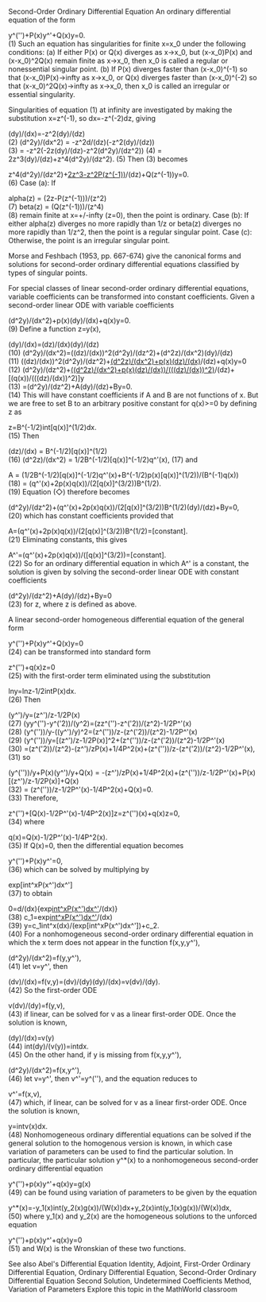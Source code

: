 Second-Order Ordinary Differential Equation
An ordinary differential equation of the form

 y^('')+P(x)y^'+Q(x)y=0. 	
(1)
Such an equation has singularities for finite x=x_0 under the following conditions: (a) If either P(x) or Q(x) diverges as x->x_0, but (x-x_0)P(x) and (x-x_0)^2Q(x) remain finite as x->x_0, then x_0 is called a regular or nonessential singular point. (b) If P(x) diverges faster than (x-x_0)^(-1) so that (x-x_0)P(x)->infty as x->x_0, or Q(x) diverges faster than (x-x_0)^(-2) so that (x-x_0)^2Q(x)->infty as x->x_0, then x_0 is called an irregular or essential singularity.

Singularities of equation (1) at infinity are investigated by making the substitution x=z^(-1), so dx=-z^(-2)dz, giving

 (dy)/(dx)=-z^2(dy)/(dz) 	
(2)
(d^2y)/(dx^2)	=	-z^2d/(dz)(-z^2(dy)/(dz))	
(3)
	=	-z^2(-2z(dy)/(dz)-z^2(d^2y)/(dz^2))	
(4)
	=	2z^3(dy)/(dz)+z^4(d^2y)/(dz^2).	
(5)
Then (3) becomes

 z^4(d^2y)/(dz^2)+[2z^3-z^2P(z^(-1))](dy)/(dz)+Q(z^(-1))y=0. 	
(6)
Case (a): If

alpha(z)	=	(2z-P(z^(-1)))/(z^2)	
(7)
beta(z)	=	(Q(z^(-1)))/(z^4)	
(8)
remain finite at x=+/-infty (z=0), then the point is ordinary. Case (b): If either alpha(z) diverges no more rapidly than 1/z or beta(z) diverges no more rapidly than 1/z^2, then the point is a regular singular point. Case (c): Otherwise, the point is an irregular singular point.

Morse and Feshbach (1953, pp. 667-674) give the canonical forms and solutions for second-order ordinary differential equations classified by types of singular points.

For special classes of linear second-order ordinary differential equations, variable coefficients can be transformed into constant coefficients. Given a second-order linear ODE with variable coefficients

 (d^2y)/(dx^2)+p(x)(dy)/(dx)+q(x)y=0. 	
(9)
Define a function z=y(x),

(dy)/(dx)=(dz)/(dx)(dy)/(dz) 	
(10)
(d^2y)/(dx^2)=((dz)/(dx))^2(d^2y)/(dz^2)+(d^2z)/(dx^2)(dy)/(dz) 	
(11)
((dz)/(dx))^2(d^2y)/(dz^2)+[(d^2z)/(dx^2)+p(x)(dz)/(dx)](dy)/(dz)+q(x)y=0 	
(12)
(d^2y)/(dz^2)+[((d^2z)/(dx^2)+p(x)(dz)/(dx))/(((dz)/(dx))^2)](dy)/(dz)+[(q(x))/(((dz)/(dx))^2)]y 	
(13)
=(d^2y)/(dz^2)+A(dy)/(dz)+By=0. 	
(14)
This will have constant coefficients if A and B are not functions of x. But we are free to set B to an arbitrary positive constant for q(x)>=0 by defining z as

 z=B^(-1/2)int[q(x)]^(1/2)dx. 	
(15)
Then

(dz)/(dx)	=	B^(-1/2)[q(x)]^(1/2)	
(16)
(d^2z)/(dx^2)	=	1/2B^(-1/2)[q(x)]^(-1/2)q^'(x),	
(17)
and

A	=	(1/2B^(-1/2)[q(x)]^(-1/2)q^'(x)+B^(-1/2)p(x)[q(x)]^(1/2))/(B^(-1)q(x))	
(18)
	=	(q^'(x)+2p(x)q(x))/(2[q(x)]^(3/2))B^(1/2).	
(19)
Equation (◇) therefore becomes

 (d^2y)/(dz^2)+(q^'(x)+2p(x)q(x))/(2[q(x)]^(3/2))B^(1/2)(dy)/(dz)+By=0, 	
(20)
which has constant coefficients provided that

 A=(q^'(x)+2p(x)q(x))/(2[q(x)]^(3/2))B^(1/2)=[constant]. 	
(21)
Eliminating constants, this gives

 A^'=(q^'(x)+2p(x)q(x))/([q(x)]^(3/2))=[constant]. 	
(22)
So for an ordinary differential equation in which A^' is a constant, the solution is given by solving the second-order linear ODE with constant coefficients

 (d^2y)/(dz^2)+A(dy)/(dz)+By=0 	
(23)
for z, where z is defined as above.

A linear second-order homogeneous differential equation of the general form

 y^('')+P(x)y^'+Q(x)y=0 	
(24)
can be transformed into standard form

 z^('')+q(x)z=0 	
(25)
with the first-order term eliminated using the substitution

 lny=lnz-1/2intP(x)dx. 	
(26)
Then

(y^')/y=(z^')/z-1/2P(x) 	
(27)
(yy^('')-y^('2))/(y^2)=(zz^('')-z^('2))/(z^2)-1/2P^'(x) 	
(28)
(y^(''))/y-((y^')/y)^2=(z^(''))/z-(z^('2))/(z^2)-1/2P^'(x) 	
(29)
(y^(''))/y=[(z^')/z-1/2P(x)]^2+(z^(''))/z-(z^('2))/(z^2)-1/2P^'(x) 	
(30)
=(z^('2))/(z^2)-(z^')/zP(x)+1/4P^2(x)+(z^(''))/z-(z^('2))/(z^2)-1/2P^'(x), 	
(31)
so

(y^(''))/y+P(x)(y^')/y+Q(x)	=	-(z^')/zP(x)+1/4P^2(x)+(z^(''))/z-1/2P^'(x)+P(x)[(z^')/z-1/2P(x)]+Q(x)	
(32)
	=	(z^(''))/z-1/2P^'(x)-1/4P^2(x)+Q(x)=0.	
(33)
Therefore,

 z^('')+[Q(x)-1/2P^'(x)-1/4P^2(x)]z=z^('')(x)+q(x)z=0, 	
(34)
where

 q(x)=Q(x)-1/2P^'(x)-1/4P^2(x). 	
(35)
If Q(x)=0, then the differential equation becomes

 y^('')+P(x)y^'=0, 	
(36)
which can be solved by multiplying by

 exp[int^xP(x^')dx^'] 	
(37)
to obtain

 0=d/(dx){exp[int^xP(x^')dx^'](dy)/(dx)} 	
(38)
 c_1=exp[int^xP(x^')dx^'](dy)/(dx) 	
(39)
 y=c_1int^x(dx)/(exp[int^xP(x^')dx^'])+c_2. 	
(40)
For a nonhomogeneous second-order ordinary differential equation in which the x term does not appear in the function f(x,y,y^'),

 (d^2y)/(dx^2)=f(y,y^'), 	
(41)
let v=y^', then

 (dv)/(dx)=f(v,y)=(dv)/(dy)(dy)/(dx)=v(dv)/(dy). 	
(42)
So the first-order ODE

 v(dv)/(dy)=f(y,v), 	
(43)
if linear, can be solved for v as a linear first-order ODE. Once the solution is known,

 (dy)/(dx)=v(y) 	
(44)
 int(dy)/(v(y))=intdx. 	
(45)
On the other hand, if y is missing from f(x,y,y^'),

 (d^2y)/(dx^2)=f(x,y^'), 	
(46)
let v=y^', then v^'=y^(''), and the equation reduces to

 v^'=f(x,v), 	
(47)
which, if linear, can be solved for v as a linear first-order ODE. Once the solution is known,

 y=intv(x)dx. 	
(48)
Nonhomogeneous ordinary differential equations can be solved if the general solution to the homogenous version is known, in which case variation of parameters can be used to find the particular solution. In particular, the particular solution y^*(x) to a nonhomogeneous second-order ordinary differential equation

 y^('')+p(x)y^'+q(x)y=g(x) 	
(49)
can be found using variation of parameters to be given by the equation

 y^*(x)=-y_1(x)int(y_2(x)g(x))/(W(x))dx+y_2(x)int(y_1(x)g(x))/(W(x))dx, 	
(50)
where y_1(x) and y_2(x) are the homogeneous solutions to the unforced equation

 y^('')+p(x)y^'+q(x)y=0 	
(51)
and W(x) is the Wronskian of these two functions.

See also
Abel's Differential Equation Identity, Adjoint, First-Order Ordinary Differential Equation, Ordinary Differential Equation, Second-Order Ordinary Differential Equation Second Solution, Undetermined Coefficients Method, Variation of Parameters
Explore this topic in the MathWorld classroom
